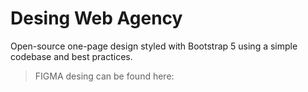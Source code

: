 # Desing Web Agency

Open-source one-page design styled with Bootstrap 5 using a simple codebase and best practices. 

> FIGMA desing can be found here: 
